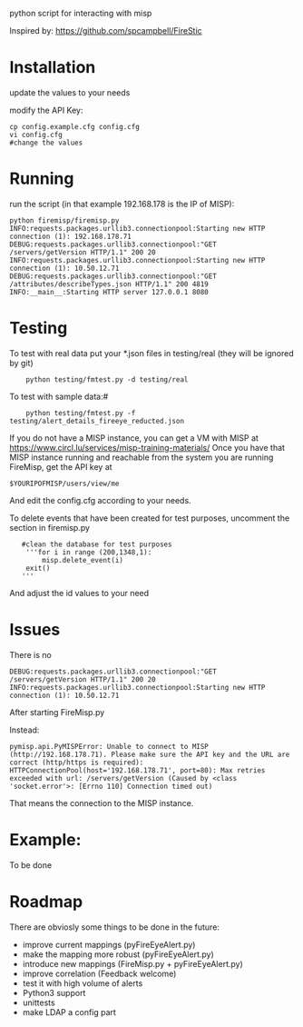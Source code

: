 python script for interacting with misp

Inspired by: https://github.com/spcampbell/FireStic

Installation
============

update the values to your needs

modify the API Key:
```
cp config.example.cfg config.cfg
vi config.cfg
#change the values
```

Running
=======

run the script (in that example 192.168.178 is the IP of MISP):

```
python firemisp/firemisp.py
INFO:requests.packages.urllib3.connectionpool:Starting new HTTP connection (1): 192.168.178.71
DEBUG:requests.packages.urllib3.connectionpool:"GET /servers/getVersion HTTP/1.1" 200 20
INFO:requests.packages.urllib3.connectionpool:Starting new HTTP connection (1): 10.50.12.71
DEBUG:requests.packages.urllib3.connectionpool:"GET /attributes/describeTypes.json HTTP/1.1" 200 4819
INFO:__main__:Starting HTTP server 127.0.0.1 8080

```


Testing
=======

To test with real data put your *.json files in testing/real (they will be ignored by git)

```
    python testing/fmtest.py -d testing/real
```

To test with sample data:#

```
    python testing/fmtest.py -f testing/alert_details_fireeye_reducted.json
```

If you do not have a MISP instance, you can get a VM with MISP at https://www.circl.lu/services/misp-training-materials/
Once you have that MISP instance running and reachable from the system you are running FireMisp, get the API key at

```
$YOURIPOFMISP/users/view/me
```

And edit the config.cfg according to your needs.

To delete events that have been created for test purposes, uncomment the section in firemisp.py

```
   #clean the database for test purposes
    '''for i in range (200,1348,1):
        misp.delete_event(i)
    exit()
   '''
```

And adjust the id values to your need


Issues
======

There is no
```
DEBUG:requests.packages.urllib3.connectionpool:"GET /servers/getVersion HTTP/1.1" 200 20
INFO:requests.packages.urllib3.connectionpool:Starting new HTTP connection (1): 10.50.12.71
```
After starting FireMisp.py

Instead:
```
pymisp.api.PyMISPError: Unable to connect to MISP (http://192.168.178.71). Please make sure the API key and the URL are correct (http/https is required): HTTPConnectionPool(host='192.168.178.71', port=80): Max retries exceeded with url: /servers/getVersion (Caused by <class 'socket.error'>: [Errno 110] Connection timed out)
```

That means the connection to the MISP instance.

Example:
========

To be done

Roadmap
=======

There are obviosly some things to be done in the future:
- improve current mappings (pyFireEyeAlert.py)
- make the mapping more robust (pyFireEyeAlert.py)
- introduce new mappings (FireMisp.py + pyFireEyeAlert.py)
- improve correlation (Feedback welcome)
- test it with high volume of alerts
- Python3 support
- unittests
- make LDAP a config part